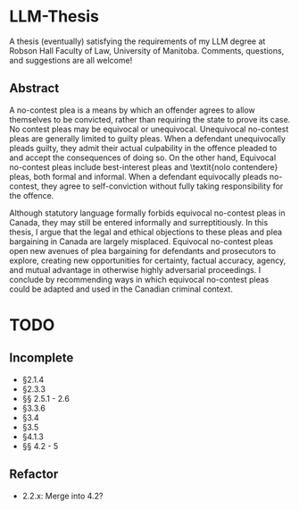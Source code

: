 # LLM-Thesis

A thesis (eventually) satisfying the requirements of my LLM degree at Robson Hall Faculty of Law, University of Manitoba. Comments, questions, and suggestions are all welcome!

## Abstract

A no-contest plea is a means by which an offender agrees to allow themselves to be convicted, rather than requiring the state to prove its case. No contest pleas may be equivocal or unequivocal. Unequivocal no-contest pleas are generally limited to guilty pleas. When a defendant unequivocally pleads guilty, they admit their actual culpability in the offence pleaded to and accept the consequences of doing so. On the other hand, Equivocal no-contest pleas include best-interest pleas and \textit{nolo contendere} pleas, both formal and informal. When a defendant equivocally pleads no-contest, they agree to self-conviction without fully taking responsibility for the offence.
   
Although statutory language formally forbids equivocal no-contest pleas in Canada, they may still be entered informally and surreptitiously. In this thesis, I argue that the legal and ethical objections to these pleas and plea bargaining in Canada are largely misplaced. Equivocal no-contest pleas open new avenues of plea bargaining for defendants and prosecutors to explore, creating new opportunities for certainty, factual accuracy, agency, and mutual advantage in otherwise highly adversarial proceedings. I conclude by recommending ways in which equivocal no-contest pleas could be adapted and used in the Canadian criminal context.

# TODO

## Incomplete
* §2.1.4
* §2.3.3
* §§ 2.5.1 - 2.6
* §3.3.6
* §3.4
* §3.5
* §4.1.3
* §§ 4.2 - 5

## Refactor
* 2.2.x: Merge into 4.2?
